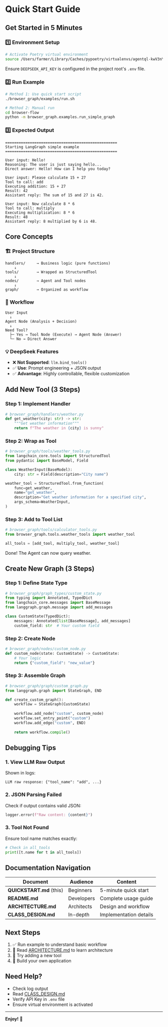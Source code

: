 # Quick Start Guide

## Get Started in 5 Minutes

### 1️⃣ Environment Setup

```bash
# Activate Poetry virtual environment
source /Users/farmer/Library/Caches/pypoetry/virtualenvs/agentql-kwV3nYNt-py3.13/bin/activate
```

Ensure `DEEPSEEK_API_KEY` is configured in the project root's `.env` file.

### 2️⃣ Run Example

```bash
# Method 1: Use quick start script
./browser_graph/examples/run.sh

# Method 2: Manual run
cd browser-flow
python -m browser_graph.examples.run_simple_graph
```

### 3️⃣ Expected Output

```
==================================================
Starting LangGraph simple example
==================================================

User input: Hello!
Reasoning: The user is just saying hello...
Direct answer: Hello! How can I help you today?

User input: Please calculate 15 + 27
Tool to call: add
Executing addition: 15 + 27
Result: 42
Assistant reply: The sum of 15 and 27 is 42.

User input: Now calculate 8 * 6
Tool to call: multiply
Executing multiplication: 8 * 6
Result: 48
Assistant reply: 8 multiplied by 6 is 48.
```

## Core Concepts

### 🏗️ Project Structure

```
handlers/     → Business logic (pure functions)
    ↓
tools/        → Wrapped as StructuredTool
    ↓
nodes/        → Agent and Tool nodes
    ↓
graph/        → Organized as workflow
```

### 🔄 Workflow

```
User Input
  ↓
Agent Node (Analysis + Decision)
  ↓
Need Tool?
  ├─ Yes → Tool Node (Execute) → Agent Node (Answer)
  └─ No → Direct Answer
```

### 💡 DeepSeek Features

- ❌ **Not Supported**: `llm.bind_tools()` 
- ✅ **Use**: Prompt engineering + JSON output
- ✅ **Advantage**: Highly controllable, flexible customization

## Add New Tool (3 Steps)

### Step 1: Implement Handler

```python
# browser_graph/handlers/weather.py
def get_weather(city: str) -> str:
    """Get weather information"""
    return f"The weather in {city} is sunny"
```

### Step 2: Wrap as Tool

```python
# browser_graph/tools/weather_tools.py
from langchain_core.tools import StructuredTool
from pydantic import BaseModel, Field

class WeatherInput(BaseModel):
    city: str = Field(description="City name")

weather_tool = StructuredTool.from_function(
    func=get_weather,
    name="get_weather",
    description="Get weather information for a specified city",
    args_schema=WeatherInput,
)
```

### Step 3: Add to Tool List

```python
# browser_graph/tools/calculator_tools.py
from browser_graph.tools.weather_tools import weather_tool

all_tools = [add_tool, multiply_tool, weather_tool]
```

Done! The Agent can now query weather.

## Create New Graph (3 Steps)

### Step 1: Define State Type

```python
# browser_graph/graph_types/custom_state.py
from typing import Annotated, TypedDict
from langchain_core.messages import BaseMessage
from langgraph.graph.message import add_messages

class CustomState(TypedDict):
    messages: Annotated[list[BaseMessage], add_messages]
    custom_field: str  # Your custom field
```

### Step 2: Create Node

```python
# browser_graph/nodes/custom_node.py
def custom_node(state: CustomState) -> CustomState:
    # Your logic
    return {"custom_field": "new_value"}
```

### Step 3: Assemble Graph

```python
# browser_graph/graph/custom_graph.py
from langgraph.graph import StateGraph, END

def create_custom_graph():
    workflow = StateGraph(CustomState)
    
    workflow.add_node("custom", custom_node)
    workflow.set_entry_point("custom")
    workflow.add_edge("custom", END)
    
    return workflow.compile()
```

## Debugging Tips

### 1. View LLM Raw Output

Shown in logs:
```
LLM raw response: {"tool_name": "add", ...}
```

### 2. JSON Parsing Failed

Check if output contains valid JSON:
```python
logger.error(f"Raw content: {content}")
```

### 3. Tool Not Found

Ensure tool name matches exactly:
```python
# Check in all_tools
print([t.name for t in all_tools])
```

## Documentation Navigation

| Document | Audience | Content |
|----------|----------|---------|
| **QUICKSTART.md** (this) | Beginners | 5-minute quick start |
| **README.md** | Developers | Complete usage guide |
| **ARCHITECTURE.md** | Architects | Design and workflow |
| **CLASS_DESIGN.md** | In-depth | Implementation details |

## Next Steps

1. ✅ Run example to understand basic workflow
2. 📖 Read [ARCHITECTURE.md](ARCHITECTURE.md) to learn architecture
3. 🔧 Try adding a new tool
4. 🚀 Build your own application

## Need Help?

- Check log output
- Read [CLASS_DESIGN.md](CLASS_DESIGN.md)
- Verify API Key in `.env` file
- Ensure virtual environment is activated

---

**Enjoy!** 🎉

